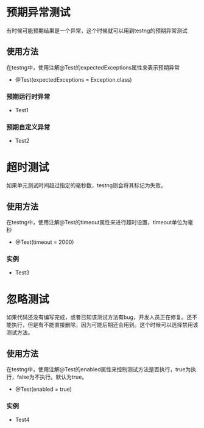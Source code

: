 # 预期异常测试
有时候可能预期结果是一个异常，这个时候就可以用到testng的预期异常测试

## 使用方法
在testng中，使用注解@Test的expectedExceptions属性来表示预期异常
- @Test(expectedExceptions = Exception.class)

### 预期运行时异常
- Test1
### 预期自定义异常
- Test2


# 超时测试
如果单元测试时间超过指定的毫秒数，testng则会将其标记为失败。

## 使用方法
在testng中，使用注解@Test的timeout属性来进行超时设置，timeout单位为毫秒
- @Test(timeout = 2000)

### 实例
- Test3


# 忽略测试
如果代码还没有编写完成，或者已知该测试方法有bug，开发人员正在修复。还不能执行，但是有不能直接删除，因为可能后期还会用到。这个时候可以选择禁用该测试方法。

## 使用方法
在testng中，使用注解@Test的enabled属性来控制测试方法是否执行，true为执行，false为不执行。默认为true。
- @Test(enabled = true)

### 实例
- Test4